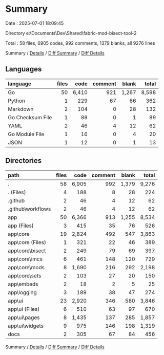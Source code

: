 # Summary

Date : 2025-07-01 18:09:45

Directory e:\\Documents\\Dev\\Shared\\fabric-mod-bisect-tool-2

Total : 58 files,  6905 codes, 992 comments, 1379 blanks, all 9276 lines

Summary / [Details](details.md) / [Diff Summary](diff.md) / [Diff Details](diff-details.md)

## Languages
| language | files | code | comment | blank | total |
| :--- | ---: | ---: | ---: | ---: | ---: |
| Go | 50 | 6,410 | 921 | 1,267 | 8,598 |
| Python | 1 | 229 | 67 | 66 | 362 |
| Markdown | 2 | 104 | 0 | 28 | 132 |
| Go Checksum File | 1 | 88 | 0 | 1 | 89 |
| YAML | 2 | 46 | 4 | 12 | 62 |
| Go Module File | 1 | 16 | 0 | 4 | 20 |
| JSON | 1 | 12 | 0 | 1 | 13 |

## Directories
| path | files | code | comment | blank | total |
| :--- | ---: | ---: | ---: | ---: | ---: |
| . | 58 | 6,905 | 992 | 1,379 | 9,276 |
| . (Files) | 4 | 188 | 8 | 28 | 224 |
| .github | 2 | 46 | 4 | 12 | 62 |
| .github\\workflows | 2 | 46 | 4 | 12 | 62 |
| app | 50 | 6,366 | 913 | 1,255 | 8,534 |
| app (Files) | 3 | 415 | 35 | 76 | 526 |
| app\\core | 19 | 2,824 | 492 | 547 | 3,863 |
| app\\core (Files) | 1 | 321 | 22 | 46 | 389 |
| app\\core\\bisect | 2 | 249 | 79 | 69 | 397 |
| app\\core\\imcs | 6 | 461 | 148 | 120 | 729 |
| app\\core\\mods | 8 | 1,690 | 216 | 292 | 2,198 |
| app\\core\\sets | 2 | 103 | 27 | 20 | 150 |
| app\\embeds | 2 | 18 | 2 | 5 | 25 |
| app\\logging | 3 | 189 | 38 | 47 | 274 |
| app\\ui | 23 | 2,920 | 346 | 580 | 3,846 |
| app\\ui (Files) | 6 | 510 | 63 | 97 | 670 |
| app\\ui\\pages | 8 | 1,435 | 137 | 285 | 1,857 |
| app\\ui\\widgets | 9 | 975 | 146 | 198 | 1,319 |
| docs | 2 | 305 | 67 | 84 | 456 |

Summary / [Details](details.md) / [Diff Summary](diff.md) / [Diff Details](diff-details.md)